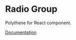 # Radio Group

Polythene for React component.

[Documentation](../../docs/components/react/radio-group.md)
